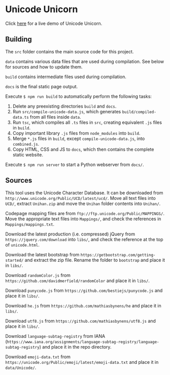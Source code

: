 # Unicode Unicorn

Click [here](https://unicode.website/) for a live demo of Unicode Unicorn.

## Building

The `src` folder contains the main source code for this project.

`data` contains various data files that are used during compilation. See below for sources and how to update them.

`build` contains intermediate files used during compilation.

`docs` is the final static page output.

Execute `$ npm run build` to automatically perform the following tasks:

1. Delete any preexisting directories `build` and `docs`.
2. Run `src/compile-unicode-data.js`, which generates `build/compiled-data.ts` from all files inside `data`.
3. Run `tsc`, which compiles all `.ts` files in `src`, creating equivalent `.js` files in `build`.
4. Copy important library `.js` files from `node_modules` into `build`.
5. Merge `*.js` files in `build`, except `compile-unicode-data.js`, into `combined.js`.
6. Copy HTML, CSS and JS to `docs`, which then contains the complete static website.

Execute `$ npm run server` to start a Python webserver from `docs/`.

## Sources

This tool uses the Unicode Character Database. It can be downloaded from `http://www.unicode.org/Public/UCD/latest/ucd/`. Move all text files into `UCD/`, extract `Unihan.zip` and move the `Unihan` folder contents into `Unihan/`.

Codepage mapping files are from `ftp://ftp.unicode.org/Public/MAPPINGS/`. Move the appropriate text files into `Mappings/`, and check the references in `Mappings/mappings.txt`.

Download the latest production (i.e. compressed) jQuery from `https://jquery.com/download` into `libs/`, and check the reference at the top of `unicode.html`.

Download the latest bootstrap from `https://getbootstrap.com/getting-started/` and extract the zip file. Rename the folder to `bootstrap` and place it in `libs/`.

Download `randomColor.js` from `https://github.com/davidmerfield/randomColor` and place it in `libs/`.

Download `punycode.js` from `https://github.com/bestiejs/punycode.js` and place it in `libs/`.

Download `he.js` from `https://github.com/mathiasbynens/he` and place it in `libs/`.

Download `utf8.js` from `https://github.com/mathiasbynens/utf8.js` and place it in `libs/`.

Download `language-subtag-registry` from IANA (`https://www.iana.org/assignments/language-subtag-registry/language-subtag-registry`) and place it in the repo directory.

Download `emoji-data.txt` from `https://unicode.org/Public/emoji/latest/emoji-data.txt` and place it in `data/Unicode/`.